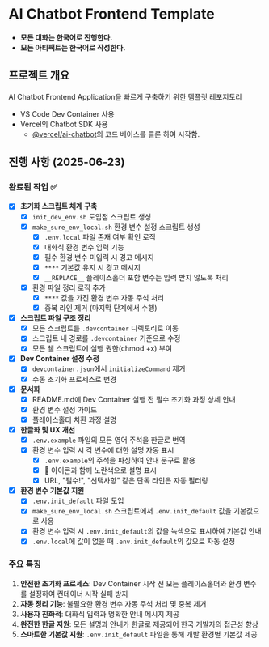 # AI Chatbot Frontend Template

- **모든 대화는 한국어로 진행한다.**
- **모든 아티팩트는 한국어로 작성한다.**

## 프로젝트 개요

AI Chatbot Frontend Application을 빠르게 구축하기 위한 템플릿 레포지토리

- VS Code Dev Container 사용
- Vercel의 Chatbot SDK 사용
  - [@vercel/ai-chatbot](https://github.com/vercel/ai-chatbot.git)의 코드 베이스를 클론 하여 시작함.

## 진행 사항 (2025-06-23)

### 완료된 작업 ✅

- [x] **초기화 스크립트 체계 구축**
  - [x] `init_dev_env.sh` 도입점 스크립트 생성
  - [x] `make_sure_env_local.sh` 환경 변수 설정 스크립트 생성
    - [x] `.env.local` 파일 존재 여부 확인 로직
    - [x] 대화식 환경 변수 입력 기능
    - [x] 필수 환경 변수 미입력 시 경고 메시지
    - [x] `****` 기본값 유지 시 경고 메시지
    - [x] `__REPLACE__` 플레이스홀더 포함 변수는 입력 받지 않도록 처리
  - [x] 환경 파일 정리 로직 추가
    - [x] `****` 값을 가진 환경 변수 자동 주석 처리
    - [x] 중복 라인 제거 (마지막 단계에서 수행)

- [x] **스크립트 파일 구조 정리**
  - [x] 모든 스크립트를 `.devcontainer` 디렉토리로 이동
  - [x] 스크립트 내 경로를 `.devcontainer` 기준으로 수정
  - [x] 모든 쉘 스크립트에 실행 권한(chmod +x) 부여

- [x] **Dev Container 설정 수정**
  - [x] `devcontainer.json`에서 `initializeCommand` 제거
  - [x] 수동 초기화 프로세스로 변경

- [x] **문서화**
  - [x] README.md에 Dev Container 실행 전 필수 초기화 과정 상세 안내
  - [x] 환경 변수 설정 가이드
  - [x] 플레이스홀더 치환 과정 설명

- [x] **한글화 및 UX 개선**
  - [x] `.env.example` 파일의 모든 영어 주석을 한글로 번역
  - [x] 환경 변수 입력 시 각 변수에 대한 설명 자동 표시
    - [x] `.env.example`의 주석을 파싱하여 안내 문구로 활용
    - [x] 📌 아이콘과 함께 노란색으로 설명 표시
    - [x] URL, "필수!", "선택사항" 같은 단독 라인은 자동 필터링

- [x] **환경 변수 기본값 지원**
  - [x] `.env.init_default` 파일 도입
  - [x] `make_sure_env_local.sh` 스크립트에서 `.env.init_default` 값을 기본값으로 사용
  - [x] 환경 변수 입력 시 `.env.init_default`의 값을 녹색으로 표시하여 기본값 안내
  - [x] `.env.local`에 값이 없을 때 `.env.init_default`의 값으로 자동 설정

### 주요 특징

1. **안전한 초기화 프로세스**: Dev Container 시작 전 모든 플레이스홀더와 환경 변수를 설정하여 컨테이너 시작 실패 방지
2. **자동 정리 기능**: 불필요한 환경 변수 자동 주석 처리 및 중복 제거
3. **사용자 친화적**: 대화식 입력과 명확한 안내 메시지 제공
4. **완전한 한글 지원**: 모든 설명과 안내가 한글로 제공되어 한국 개발자의 접근성 향상
5. **스마트한 기본값 지원**: `.env.init_default` 파일을 통해 개발 환경별 기본값 제공
